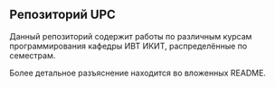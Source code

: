 ## Репозиторий UPC

Данный репозиторий содержит работы по различным курсам программирования кафедры ИВТ ИКИТ, распределённые по семестрам.

Более детальное разъяснение находится во вложенных README.